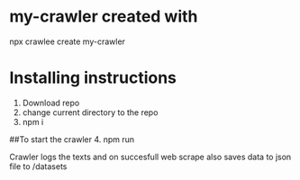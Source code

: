 # my-crawler created with
 npx crawlee create my-crawler
 

# Installing instructions
1. Download repo
2. change current directory to the repo
3. npm i

##To start the crawler
4. npm run

Crawler logs the texts and on succesfull web scrape also saves data to json file to /datasets
